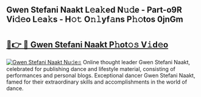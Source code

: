 ## Gwen Stefani Naakt L𝚎a𝚔ed N𝚞𝚍e - Part-o9R Vi𝚍𝚎o L𝚎a𝚔s - H𝚘𝚝 O𝚗𝚕yf𝚊ns P𝚑𝚘tos 0jnGm

# <h2><a href="http://kf4efj6.oniu.top/?m=Gwen+Stefani+Naakt">🔗👉 🔴 Gwen Stefani Naakt P𝚑ot𝚘𝚜 V𝚒d𝚎o</a></h2>

[![Gwen Stefani Naakt Nu𝚍e𝚜](https://i.imgur.com/0qMVB7G.gif)](http://kf4efj6.oniu.top/?m=Gwen+Stefani+Naakt)
Online thought leader Gwen Stefani Naakt, celebrated for publishing dance and lifestyle material, consisting of performances and personal blogs. Exceptional dancer Gwen Stefani Naakt, famed for their extraordinary skills and accomplishments in the world of dance.  
